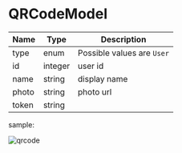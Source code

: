 QRCodeModel
=

|Name|Type|Description|
|----|----|-----------|
|type|enum|Possible values are `User`|
|id|integer|user id|
|name|string|display name|
|photo|string|photo url|
|token|string||

sample:

![qrcode](https://raw.github.com/zazzlife/api-docs/master/objects/qr-soroush.jpg?login=smirzaei&token=534ef14913c14a2c2f58d7270ed33f2f)
